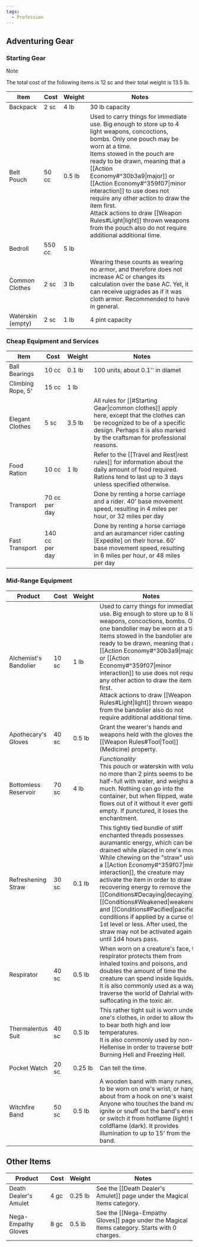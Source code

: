 ```yaml
---
tags:
  - Profession
---
```

## Adventuring Gear

### Starting Gear

>[!note] 
>The total cost of the following items is 12 sc and their total weight is 13.5 lb.

| **Item**          | **Cost** | **Weight** | **Notes**                                                                                                                                                                                                                                                                                                                                                                                                                                                                                                 |
| ----------------- | -------- | ---------- | --------------------------------------------------------------------------------------------------------------------------------------------------------------------------------------------------------------------------------------------------------------------------------------------------------------------------------------------------------------------------------------------------------------------------------------------------------------------------------------------------------- |
| Backpack          | 2 sc     | 4 lb       | 30 lb capacity                                                                                                                                                                                                                                                                                                                                                                                                                                                                                            |
| Belt Pouch        | 50 cc    | 0.5 lb     | Used to carry things for immediate use. Big enough to store up to 4 light weapons, concoctions, bombs. Only one pouch may be worn at a time.<br>Items stowed in the pouch are ready to be drawn, meaning that a [[Action Economy#^30b3a9\|major]] or [[Action Economy#^359f07\|minor interaction]] to use does not require any other action to draw the item first.<br>Attack actions to draw [[Weapon Rules#Light\|light]] thrown weapons from the pouch also do not require additional additional time. |
| Bedroll           | 550 cc   | 5 lb       |                                                                                                                                                                                                                                                                                                                                                                                                                                                                                                           |
| Common Clothes    | 2 sc     | 3 lb       | Wearing these counts as wearing no armor, and therefore does not increase AC or changes its calculation over the base AC. Yet, it can receive upgrades as if it was cloth armor. Recommended to have in general.                                                                                                                                                                                                                                                                                          |
| Waterskin (empty) | 2 sc     | 1 lb       | 4 pint capacity                                                                                                                                                                                                                                                                                                                                                                                                                                                                                           |
### Cheap Equipment and Services

| **Item**          | **Cost**       | **Weight** | **Notes**                                                                                                                                                                                               |
| ----------------- | -------------- | ---------- | ------------------------------------------------------------------------------------------------------------------------------------------------------------------------------------------------------- |
| Ball Bearings     | 10 cc          | 0.1 lb     | 100 units, about 0.1'' in diamet                                                                                                                                                                        |
| Climbing Rope, 5' | 15 cc          | 1 lb       |                                                                                                                                                                                                         |
| Elegant Clothes   | 5 sc           | 3.5 lb     | All rules for [[#Starting Gear\|common clothes]] apply here, except that the clothes can be recognized to be of a specific design. Perhaps it is also marked by the craftsman for professional reasons. |
| Food Ration       | 10 cc          | 1 lb       | Refer to the [[Travel and Rest\|rest rules]] for information about the daily amount of food required. Rations tend to last up to 3 days unless specified otherwise.                                     |
| Transport         | 70 cc per day  |            | Done by renting a horse carriage and a rider. 40' base movement speed, resulting in 4 miles per hour, or 32 miles per day                                                                               |
| Fast Transport    | 140 cc per day |            | Done by renting a horse carriage and an auramancer rider casting [Expedite] on their horse. 60' base movement speed, resulting in 6 miles per hour, or 48 miles per day                                 |
### Mid-Range Equipment

| **Product**           | **Cost** | **Weight** | **Notes**                                                                                                                                                                                                                                                                                                                                                                                                                                                                                                                                           |
| --------------------- | -------- | ---------- | --------------------------------------------------------------------------------------------------------------------------------------------------------------------------------------------------------------------------------------------------------------------------------------------------------------------------------------------------------------------------------------------------------------------------------------------------------------------------------------------------------------------------------------------------- |
| Alchemist's Bandolier | 10 sc    | 1 lb       | Used to carry things for immediate use. Big enough to store up to 8 light weapons, concoctions, bombs. Only one bandolier may be worn at a time.<br>Items stowed in the bandolier are ready to be drawn, meaning that a [[Action Economy#^30b3a9\|major]] or [[Action Economy#^359f07\|minor interaction]] to use does not require any other action to draw the item first.<br>Attack actions to draw [[Weapon Rules#Light\|light]] thrown weapons from the bandolier also do not require additional additional time.                               |
| Apothecary's Gloves   | 40 sc    | 0.5 lb     | Grant the wearer's hands and weapons held with the gloves the [[Weapon Rules#Tool\|Tool]] (Medicine) property.                                                                                                                                                                                                                                                                                                                                                                                                                                      |
| Bottomless Reservoir  | 70 sc    | 4 lb       | _Functionality_  <br>This pouch or waterskin with volume no more than 2 pints seems to be half-full with water, and weighs as much. Nothing can go into the container, but when flipped, water flows out of it without it ever getting empty. If punctured, it loses the enchantment.                                                                                                                                                                                                                                                               |
| Refreshening Straw    | 30 sc    | 0.1 lb     | This tightly tied bundle of stiff enchanted threads possesses auramantic energy, which can be drained while placed in one's mouth. While chewing on the "straw" using a [[Action Economy#^359f07\|minor interaction]], the creature may activate the item in order to draw recovering energy to remove the [[Conditions#Decaying\|decaying]], [[Conditions#Weakened\|weakened]] and [[Conditions#Pacified\|pacified]] conditions if applied by a curse of 1st level or less. After used, the straw may not be activated again until 1d4 hours pass. |
| Respirator            | 40 sc    | 0.5 lb     | When worn on a creature's face, the respirator protects them from inhaled toxins and poisons, and doubles the amount of time the creature can spend inside liquids.  <br>It is also commonly used as a way to traverse the world of Dahrial without suffocating in the toxic air.                                                                                                                                                                                                                                                                   |
| Thermalentus Suit     | 40 sc    | 0.5 lb     | This rather tight suit is worn under one's clothes, in order to allow them to bear both high and low temperatures.  <br>It is also commonly used by non-Hellenise in order to traverse both Burning Hell and Freezing Hell.                                                                                                                                                                                                                                                                                                                         |
| Pocket Watch          | 20 sc    | 0.25 lb    | Can tell the time.                                                                                                                                                                                                                                                                                                                                                                                                                                                                                                                                  |
| Witchfire Band        | 50 sc    | 0.5 lb     | A wooden band with many runes, fit to be worn on one's wrist, or hang about from a hook on one's waist.<br>Anyone who touches the band may ignite or snuff out the band's energy, or switch it from hotflame (light) to coldflame (dark). It provides illumination to up to 15' from the band.                                                                                                                                                                                                                                                      |
## Other Items

| **Product**           | **Cost** | **Weight** | **Notes**                                                                                     |
| --------------------- | -------- | ---------- | --------------------------------------------------------------------------------------------- |
| Death Dealer's Amulet | 4 gc     | 0.25 lb    | See the [[Death Dealer's Amulet]] page under the Magical Items category.                      |
| Nega-Empathy Gloves   | 8 gc     | 0.5 lb     | See the [[Nega-Empathy Gloves]] page under the Magical Items category. Starts with 0 charges. |
